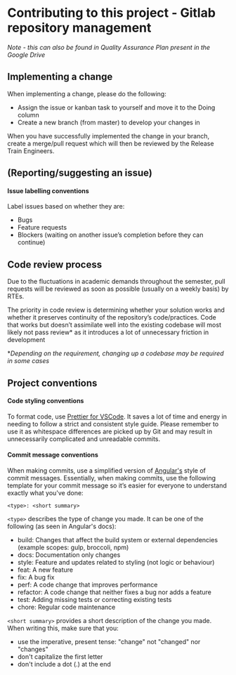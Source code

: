 # Contributing to this project - Gitlab repository management

*Note - this can also be found in Quality Assurance Plan present in the Google Drive*

## Implementing a change

When implementing a change, please do the following:
- Assign the issue or kanban task to yourself and move it to the Doing column
- Create a new branch (from master) to develop your changes in

When you have successfully implemented the change in your branch, create a merge/pull request which will then be reviewed by the Release Train Engineers.

## (Reporting/suggesting an issue)
#### Issue labelling conventions

Label issues based on whether they are:
- Bugs
- Feature requests
- Blockers (waiting on another issue’s completion before they can continue)

## Code review process
Due to the fluctuations in academic demands throughout the semester, pull requests will be reviewed as soon as possible (usually on a weekly basis) by RTEs.

The priority in code review is determining whether your solution works and whether it preserves continuity of the repository’s code/practices. Code that works but doesn’t assimilate well into the existing codebase will most likely not pass review* as it introduces a lot of unnecessary friction in development 

**Depending on the requirement, changing up a codebase may be required in some cases*

## Project conventions
#### Code styling conventions
To format code, use [Prettier for VSCode](https://marketplace.visualstudio.com/items?itemName=esbenp.prettier-vscode). It saves a lot of time and energy in needing to follow a strict and consistent style guide. Please remember to use it as whitespace differences are picked up by Git and may result in unnecessarily complicated and unreadable commits.

#### Commit message conventions
When making commits, use a simplified version of [Angular's](https://github.com/angular/angular/blob/master/CONTRIBUTING.md#commit-message-header) style of commit messages. Essentially, when making commits, use the following template for your commit message so it’s easier for everyone to understand exactly what you've done:

`<type>: <short summary>`

`<type>` describes the type of change you made. It can be one of the following (as seen in Angular's docs):

- build: Changes that affect the build system or external dependencies (example scopes: gulp, broccoli, npm)
- docs: Documentation only changes
- style: Feature and updates related to styling (not logic or behaviour)
- feat: A new feature
- fix: A bug fix
- perf: A code change that improves performance
- refactor: A code change that neither fixes a bug nor adds a feature
- test: Adding missing tests or correcting existing tests
- chore: Regular code maintenance


`<short summary>` provides a short description of the change you made. When writing this, make sure that you:
- use the imperative, present tense: "change" not "changed" nor "changes"
- don't capitalize the first letter
- don't include a dot (.) at the end
